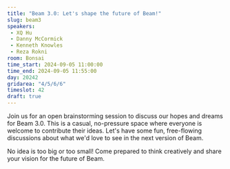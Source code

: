 ```yaml
---
title: "Beam 3.0: Let's shape the future of Beam!"
slug: beam3
speakers:
 - XQ Hu
 - Danny McCormick
 - Kenneth Knowles
 - Reza Rokni
room: Bonsai
time_start: 2024-09-05 11:00:00
time_end: 2024-09-05 11:55:00
day: 20242
gridarea: "4/5/6/6"
timeslot: 42
draft: true
---
```


Join us for an open brainstorming session to discuss our hopes and dreams for Beam 3.0. This is a casual, no-pressure space where everyone is welcome to contribute their ideas. Let's have some fun, free-flowing discussions about what we'd love to see in the next version of Beam.

No idea is too big or too small! Come prepared to think creatively and share your vision for the future of Beam.